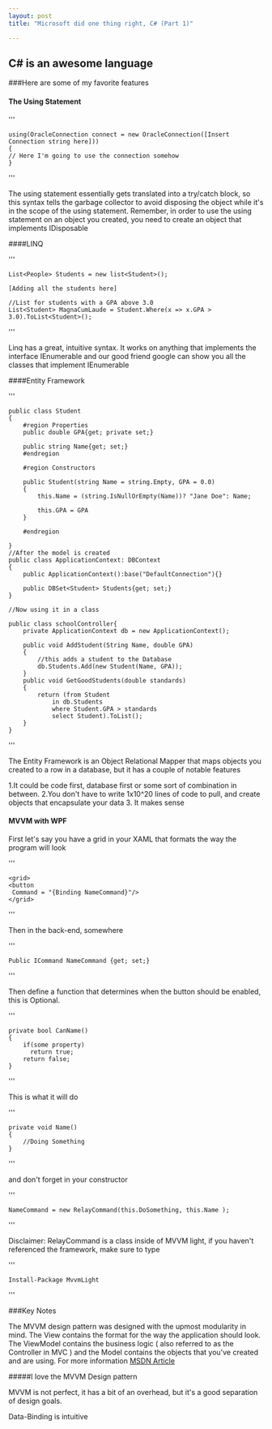 ```yaml
---
layout: post
title: "Microsoft did one thing right, C# (Part 1)"

---
```


## C# is an awesome language

###Here are some of my favorite features

#### The Using Statement

''' 

	using(OracleConnection connect = new OracleConnection([Insert Connection string here]))
	{
 	// Here I'm going to use the connection somehow	
	}

'''

The using statement essentially gets translated into a try/catch block, so this syntax
tells the garbage collector to avoid disposing the object while it's in the scope of the 
using statement. Remember, in order to use the using statement on an object you created, you need
to create an object that implements IDisposable

####LINQ

'''
	
	List<People> Students = new list<Student>();

	[Adding all the students here]

	//List for students with a GPA above 3.0
	List<Student> MagnaCumLaude = Student.Where(x => x.GPA > 3.0).ToList<Student>();

'''

Linq has a great, intuitive syntax. It works on anything that implements the interface IEnumerable and our good friend google can show you all the classes that implement IEnumerable

####Entity Framework

'''

	public class Student
	{
		#region Properties
		public double GPA{get; private set;}

		public string Name{get; set;}
		#endregion

		#region Constructors

		public Student(string Name = string.Empty, GPA = 0.0)
		{
			this.Name = (string.IsNullOrEmpty(Name))? "Jane Doe": Name;

			this.GPA = GPA
		}

		#endregion

	}
	//After the model is created
	public class ApplicationContext: DBContext
	{
		public ApplicationContext():base("DefaultConnection"){}

		public DBSet<Student> Students{get; set;}
	}

	//Now using it in a class

	public class schoolController{
		private ApplicationContext db = new ApplicationContext();

		public void AddStudent(String Name, double GPA)
		{
			//this adds a student to the Database
			db.Students.Add(new Student(Name, GPA));
		}
		public void GetGoodStudents(double standards)
		{
			return (from Student
				in db.Students
				where Student.GPA > standards
				select Student).ToList();
		}
	}

'''

The Entity Framework is an Object Relational Mapper that maps objects you created to a row in a database, but it has a couple of notable features

1.It could be code first, database first or some sort of combination in between.
2.You don't have to write 1x10^20 lines of code to pull, and create objects that encapsulate your data
3. It makes sense

#### MVVM with WPF

First let's say you have a grid in your XAML that formats the way the program will look

'''

	<grid>
	<button
	 Command = "{Binding NameCommand}"/>
	</grid>

'''

Then in the back-end, somewhere

'''

	Public ICommand NameCommand {get; set;}

'''

Then define a function that determines when the button should be enabled, this is Optional.

'''

	private bool CanName()
	{
		if(some property)
	      return true;
		return false;
	}

'''

This is what it will do

'''

	private void Name()
	{
		//Doing Something
	}

'''

and don't forget in your constructor

'''

	NameCommand = new RelayCommand(this.DoSomething, this.Name );

'''

Disclaimer: RelayCommand is a class inside of MVVM light, if you haven't referenced the framework, make sure to type


'''
	
	Install-Package MvvmLight

'''

###Key Notes


The MVVM design pattern was designed with the upmost modularity in mind. The View contains the format for the way the application should look. The ViewModel contains the business logic ( also referred to as the Controller
in MVC ) and the Model contains the objects that you've created and are using. For more information [MSDN Article](https://msdn.microsoft.com/en-us/magazine/Dn605875.aspx)

#####I love the MVVM Design pattern

MVVM is not perfect, it has a bit of an overhead, but it's a good separation of design goals.

Data-Binding is intuitive
